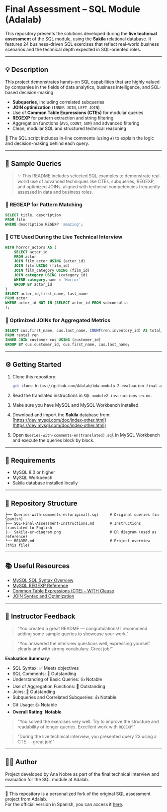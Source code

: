 # Final Assessment – SQL Module (Adalab)

This repository presents the solutions developed during the **live technical assessment** of the SQL module, using the **Sakila** relational database. It features 24 business-driven SQL exercises that reflect real-world business scenarios and the technical depth expected in SQL-oriented roles.

---

## 💡 Description

This project demonstrates hands-on SQL capabilities that are highly valued by companies in the fields of data analytics, business intelligence, and SQL-based decision-making:

- **Subqueries**, including correlated subqueries  
- **JOIN optimization** (`INNER JOIN`, `LEFT JOIN`)  
- Use of **Common Table Expressions (CTEs)** for modular queries  
- **REGEXP** for pattern extraction and string filtering  
- Aggregation functions (`AVG`, `COUNT`, `SUM`) and advanced filtering  
- Clean, modular SQL and structured technical reasoning

📝 The SQL script includes in-line comments (using `#`) to explain the logic and decision-making behind each query.

---

## 📌 Sample Queries

> ✨ This README includes selected SQL examples to demonstrate real-world use of advanced techniques like CTEs, subqueries, REGEXP, and optimized JOINs, aligned with technical competencies frequently assessed in data and business roles.

### 🔎 REGEXP for Pattern Matching

```sql
SELECT title, description
FROM film 
WHERE description REGEXP 'amazing';
```

### 🧱 CTE Used During the Live Technical Interview

```sql
WITH horror_actors AS (
    SELECT actor_id
    FROM actor
    JOIN film_actor USING (actor_id)
    JOIN film USING (film_id)
    JOIN film_category USING (film_id)
    JOIN category USING (category_id)
    WHERE category.name = 'Horror'
    GROUP BY actor_id
)
SELECT actor_id,first_name, last_name
FROM actor
WHERE actor_id NOT IN (SELECT actor_id FROM subconsulta
);
```

### 🤝 Optimized JOINs for Aggregated Metrics

```sql
SELECT cus.first_name, cus.last_name, COUNT(ren.inventory_id) AS total_rentals
FROM rental ren
INNER JOIN customer cus USING (customer_id)
GROUP BY cus.customer_id, cus.first_name, cus.last_name;
```
---

## ⚙️ Getting Started

1. Clone this repository:
   ```bash
   git clone https://github.com/Adalab/bda-modulo-2-evaluacion-final-ana-nobre.git
   ```

2. Read the translated instructions in `SQL-module2-instructions-en.md`.

3. Make sure you have MySQL and MySQL Workbench installed.

4. Download and import the **Sakila** database from:  
   [https://dev.mysql.com/doc/index-other.html](https://dev.mysql.com/doc/index-other.html)

5. Open `Queries-with-comments-en(translated).sql` in MySQL Workbench and execute the queries block by block.

---

## 🧰 Requirements

- MySQL 8.0 or higher  
- MySQL Workbench  
- Sakila database installed locally

---

## 📁 Repository Structure

```
├── Queries-with-comments-es(original).sql     # Original queries (in Spanish)
├── SQL-Final-Assessment-Instructions.md       # Instructions translated to English
├── Sakila-er-diagram.png                      # ER diagram (used as reference)
└── README.md                                  # Project overview (this file)
```

---

## 📚 Useful Resources

- [MySQL SQL Syntax Overview](https://dev.mysql.com/doc/refman/8.0/en/sql-statements.html)  
- [MySQL REGEXP Reference](https://dev.mysql.com/doc/refman/8.0/en/regexp.html)  
- [Common Table Expressions (CTE) – WITH Clause](https://dev.mysql.com/doc/refman/8.0/en/with.html)  
- [JOIN Syntax and Optimization](https://dev.mysql.com/doc/refman/8.0/en/join.html)  

---

## 📝 Instructor Feedback

> "You created a great README — congratulations! I recommend adding some sample queries to showcase your work."

> "You answered the interview questions well, expressing yourself clearly and with strong vocabulary. Great job!"

**Evaluation Summary**:
- SQL Syntax: ✅ Meets objectives  
- SQL Comments: 🌟 Outstanding  
- Understanding of Basic Queries: 👍 Notable  
- Use of Aggregation Functions: 🌟 Outstanding  
- Joins: 🌟 Outstanding  
- Subqueries and Correlated Subqueries: 👍 Notable  
- Git Usage: 👍 Notable  
- **Overall Rating**: **Notable**

> "You solved the exercises very well. Try to improve the structure and readability of longer queries. Excellent work with `REGEXP`!"

> "During the live technical interview, you presented query 23 using a CTE — great job!"

---

## 👩‍💻 Author

Project developed by Ana Nobre as part of the final technical interview and evaluation for the SQL module at Adalab.

---

📌 This repository is a personalized fork of the original SQL assessment project from Adalab.  
For the official version in Spanish, you can access it [here](https://github.com/Adalab/bda-modulo-2-evaluacion-final-ana-nobre).
